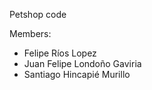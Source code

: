 Petshop code

Members: 
- Felipe Ríos Lopez
- Juan Felipe Londoño Gaviria
- Santiago Hincapié Murillo